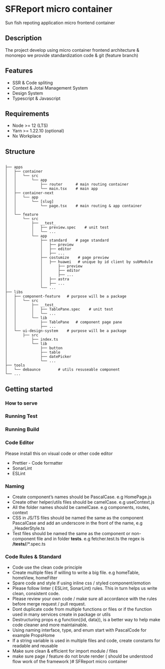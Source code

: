 # SFReport micro container

Sun fish repoting application micro frontend container

## Description

The project develop using micro container frontend architecture & monorepo we provide standardization code & git (feature branch)

## Features
- SSR & Code spliting
- Context & Jotai Management System
- Design System 
- Typescript & Javascript 

## Requirements
- Node >= 12 (LTS)
- Yarn >= 1.22.10 (optional)
- Nx Workplace

## Structure
```

├── apps
│   ├── container
│   │   └── src
│   │       └── app
│   │           ├── router      # main routing container
│   │           └── main.tsx    # main app
│   ├── container-next
│   │   └── app
│   │       └── [slug]
│   │           └── page.tsx    # main routing & app container
│   │       
│   └── feature
│       └── src
│           ├── __test_
│           │   ├── preview.spec    # unit test
│           │   └── ...
│           └── app
│               ├── standard    # page standard
│               │   ├── preview
│               │   ├── editor
│               │   ├── ...
│               ├── costumize    # page preview
│               │   ├── huawei   # unique by id client by subModule
│               │       ├── preview
│               │       ├── editor
│               │       ├── ...
│               │   ├── astra
│               │   ├── ...
│               └── ...
├── libs
│   ├── component-feature   # purpose will be a package
│   │   └── src
│   │       ├── __test_
│   │       │   ├── TablePane.spec    # unit test
│   │       │   └── ...
│   │       └── lib
│   │           ├── TablePane   # component page pane
│   │           ├── ...
│   └── ui-design-system    # purpose will be a package
│       ├── src
│           ├── index.ts
│           └── lib
│               ├── button
│               ├── table
│               ├── datePicker
│               └── ...
├── tools
│   └── debaunce        # utils resuseable component
└── ...
```

## Getting started

### How to serve

### Running Test

### Running Build

### Code Editor
Please install this on visual code or other code editor
- Prettier - Code formatter
- SonarLint
- ESLint

### Naming
* Create component’s names should be PascalCase. e.g HomePage.js
* Create other helper/utils files should be camelCase. e.g useContext.js
* All the folder names should be camelCase. e.g components, routes, context
* CSS in JS/TS files should be named the same as the component PascalCase and add an underscore in the front of the name, e.g  _HeaderStyle.ts
* Test files should be named the same as the component or non-component file and in folder __tests__. e.g fetcher.test.ts the regex is **/__tests__/**/*.spec.ts

### Code Rules & Standard
* Code use the clean code principle  
* Create multiple files if willing to write a big file. e.g homeTable, homeView, homeFilter
* Spare code and style if using inline css / styled component/emotion
* Please follow linter ( ESLint, SonarLint) rules. This in turn helps us write clean, consistent code.
* Please review your own code / make sure all accordance with the rules before merge request / pull request.
* Dont duplicate code from multiple functions or files or if the function used in many services create in package or utils
* Destructuring props e.g function({id, data}),  is a better way to help make code cleaner and more maintainable.
* Using naming interface, type, and enum start with PascalCode for example PropsHome
* If a string variable is used in multiple files and code, create constants for readable and reusable
* Make sure clean & efficient for import module / files
* make sure page / feature do not brute render ( should be understood flow work of the framework )# SFReport micro container
